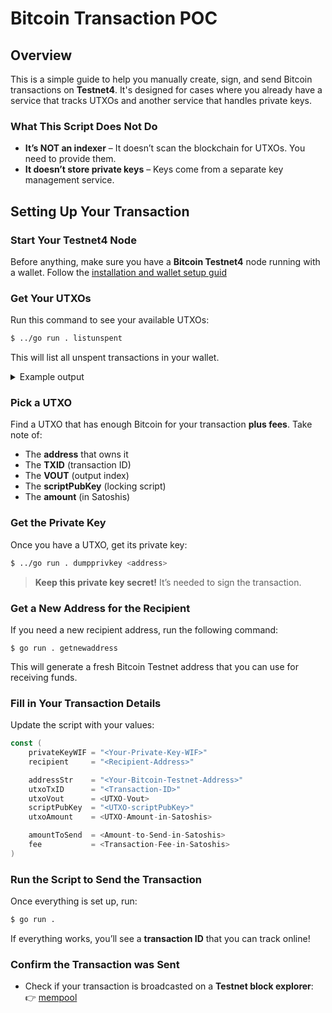 # Bitcoin Transaction POC

## Overview
This is a simple guide to help you manually create, sign, and send Bitcoin transactions on **Testnet4**. It's designed for cases where you already have a service that tracks UTXOs and another service that handles private keys.

### What This Script Does **Not** Do
- **It’s NOT an indexer** – It doesn’t scan the blockchain for UTXOs. You need to provide them.
- **It doesn’t store private keys** – Keys come from a separate key management service.

## Setting Up Your Transaction

### **Start Your Testnet4 Node**
Before anything, make sure you have a **Bitcoin Testnet4** node running with a wallet.
Follow the [installation and wallet setup guid](../README.md)

### **Get Your UTXOs**
Run this command to see your available UTXOs:
```sh
$ ../go run . listunspent
```
This will list all unspent transactions in your wallet.

<details>

<summary>Example output</summary>

```json
[
  {
    "account": "default",
    "address": "mt7Wd4k9KSs6f7XtAZY96JTsPfxmZLWNMN",
    "amount": 0.00000546,
    "confirmations": 7,
    "scriptPubKey": "76a9148a2aa3529e885b161a57cb20f2d07dcca7d30e9f88ac",
    "spendable": true,
    "txid": "fa2010b1e58cbf275d88998d438799f36bc06e33512be914a0a615418079c3f2",
    "vout": 0
  },
  {
    "account": "default",
    "address": "mydBSdJF1fDfe34VJJ5v65cAtrm8w6QBW9",
    "amount": 0.00000546,
    "confirmations": 687,
    "scriptPubKey": "76a914c69fbc30551d7fc7b29c1be197c5452ab9a1c48088ac",
    "spendable": true,
    "txid": "ab9a228797321d42486449895a5689a353eee963006344526e2f0c85fce2bf0a",
    "vout": 1
  },
  {
    "account": "default",
    "address": "muCmmr3fwCvbFbdPUgtw6KFyx92qtDyuyx",
    "amount": 0.00014872,
    "confirmations": 687,
    "scriptPubKey": "76a91496217dc748df395162630a1692fa685b4d66e44188ac",
    "spendable": true,
    "txid": "ab9a228797321d42486449895a5689a353eee963006344526e2f0c85fce2bf0a",
    "vout": 0
  }
]
```

</details>


### **Pick a UTXO**
Find a UTXO that has enough Bitcoin for your transaction **plus fees**. Take note of:
* The **address** that owns it  
* The **TXID** (transaction ID)  
* The **VOUT** (output index)  
* The **scriptPubKey** (locking script)  
* The **amount** (in Satoshis)  

### **Get the Private Key**
Once you have a UTXO, get its private key:
```sh
$ ../go run . dumpprivkey <address>
```

> **Keep this private key secret!** It’s needed to sign the transaction.


### **Get a New Address for the Recipient**

If you need a new recipient address, run the following command:
```
$ go run . getnewaddress
```

This will generate a fresh Bitcoin Testnet address that you can use for receiving funds.

### **Fill in Your Transaction Details**
Update the script with your values:
```go
const (
    privateKeyWIF = "<Your-Private-Key-WIF>"
    recipient     = "<Recipient-Address>"

    addressStr    = "<Your-Bitcoin-Testnet-Address>"
    utxoTxID      = "<Transaction-ID>"
    utxoVout      = <UTXO-Vout>
    scriptPubKey  = "<UTXO-scriptPubKey>"
    utxoAmount    = <UTXO-Amount-in-Satoshis>

    amountToSend  = <Amount-to-Send-in-Satoshis>
    fee           = <Transaction-Fee-in-Satoshis>
)
```

### **Run the Script to Send the Transaction**
Once everything is set up, run:
```sh
$ go run .
```
If everything works, you’ll see a **transaction ID** that you can track online!
 

### **Confirm the Transaction was Sent**

- Check if your transaction is broadcasted on a **Testnet block explorer**:
  👉 [mempool](https://mempool.space/testnet4)
